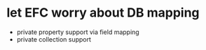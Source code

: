 # let EFC worry about DB mapping
* private property support via field mapping
* private collection support